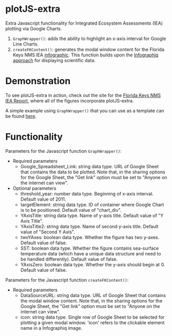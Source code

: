 # plotJS-extra
Extra Javascript functionality for Integrated Ecosystem Assessments (IEA) plotting via Google Charts.
1. `GraphWrapper()`: adds the ability to highlight an x-axis interval for Google Line Charts.
2. `createFKContent()`:  generates the modal window content for the Florida Keys NMS IEA [infographic](https://noaa-iea.github.io/fk-esr-info/infographic.html). This function builds upon the [Infographiq approach](https://marinebon.org/infographiq/) for displaying scientific data.

# Demonstration
To see plotJS-extra in action, check out the site for the [Florida Keys NMS IEA Report](https://noaa-iea.github.io/fk-esr-info/home.html), where all of the figures incorporate plotJS-extra.

A simple example using `GraphWrapper()` that you can use as a template can be found [here](https://marinebon.org/infographiqJS/infographiq_example/modals/modal_google_charts2.html). 
# Functionality 
Parameters for the Javascript function `GraphWrapper()`:
- Required parameters
  - Google_Spreadsheet_Link: string data type. URL of Google Sheet that contains the data to be plotted. Note that, in the sharing options for the Google Sheet, the "Get link" option must be set to "Anyone on the internet can view".
- Optional parameters
  - threshold_year: number data type. Beginning of x-axis interval. Default value of 2011. 
  - targetElement: string data type. ID of container where Google Chart is to be positioned. Default value of "chart_div".
  - YAxisTitle: string data type. Name of y-axis title. Default value of "Y Axis Title".
  - YAxisTitle2: string data type. Name of second y-axis title. Default value of "Second Y Axis".
  - twoYAxes: boolean data type. Whether the figure has two y-axes. Default value of false. 
  - SST: boolean data type. Whether the figure contains sea-surface temperature data (which have a unique data structure and need to be handled differently). Default value of false. 
  - YAxisZero: boolean data type. Whether the y-axis should begin at 0. Default value of false.

Parameters for the Javascript function `createFKContent()`:
- Required parameters
  - DataSourceURL: string data type. URL of Google Sheet that contains the modal window content. Note that, in the sharing options for the Google Sheet, the "Get link" option must be set to "Anyone on the internet can view".
  - icon: string data type. Single row of Google Sheet to be selected for plotting a given modal window. 'icon' refers to the clickable element name in a Infographiq image.
